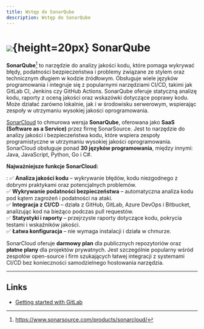 ```yaml
---
title: Wstęp do SonarQube
description: Wstęp do SonarQube
---
```

# ![](https://gitlab.com/pl.rachuna-net/infrastructure/terraform/modules/gitlab-project/-/raw/main/images/sonarqube.png){height=20px} SonarQube

**SonarQube**[^1] to narzędzie do analizy jakości kodu, które pomaga wykrywać błędy, podatności bezpieczeństwa i problemy związane ze stylem oraz technicznym długiem w kodzie źródłowym. Obsługuje wiele języków programowania i integruje się z popularnymi narzędziami CI/CD, takimi jak GitLab CI, Jenkins czy GitHub Actions. SonarQube oferuje statyczną analizę kodu, raporty z oceną jakości oraz wskazówki dotyczące poprawy kodu. Może działać zarówno lokalnie, jak i w środowisku serwerowym, wspierając zespoły w utrzymaniu wysokiej jakości oprogramowania.

[SonarCloud](https://sonarcloud.io/) to chmurowa wersja **SonarQube**, oferowana jako **SaaS (Software as a Service)** przez firmę SonarSource. Jest to narzędzie do analizy jakości i bezpieczeństwa kodu, które wspiera zespoły programistyczne w utrzymaniu wysokiej jakości oprogramowania. SonarCloud obsługuje ponad **30 języków programowania**, między innymi: Java, JavaScript, Python, Go i C#.  

**Najważniejsze funkcje SonarCloud:**

:   ✅ **Analiza jakości kodu** – wykrywanie błędów, kodu niezgodnego z dobrymi praktykami oraz potencjalnych problemów.  
    ✅ **Wykrywanie podatności bezpieczeństwa** – automatyczna analiza kodu pod kątem zagrożeń i podatności na ataki.  
    ✅ **Integracja z CI/CD** – działa z GitHub, GitLab, Azure DevOps i Bitbucket, analizując kod na bieżąco podczas pull requestów.  
    ✅ **Statystyki i raporty** – przejrzyste raporty dotyczące kodu, pokrycia testami i wskaźników jakości.  
    ✅ **Łatwa konfiguracja** – nie wymaga instalacji i działa w chmurze.  

SonarCloud oferuje **darmowy plan** dla publicznych repozytoriów oraz **płatne plany** dla projektów prywatnych. Jest szczególnie popularny wśród zespołów open-source i firm szukających łatwej integracji z systemami CI/CD bez konieczności samodzielnego hostowania narzędzia.

---
## Links

- [Getting started with GitLab](https://docs.sonarsource.com/sonarqube-cloud/getting-started/gitlab/?_gl=1*110suk1*_gcl_au*NDU4MjQzMTA3LjE3Mzg5MjYzMzQ.*_ga*MTY3OTUyNTA5OC4xNzM4OTI2MzMw*_ga_9JZ0GZ5TC6*MTczOTQzNzc1NS4xMi4xLjE3Mzk0MzgwNzguMTUuMC4w)


[^1]: https://www.sonarsource.com/products/sonarcloud/